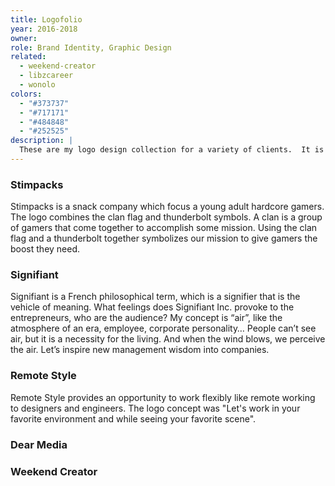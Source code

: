 ```yaml
---
title: Logofolio
year: 2016-2018
owner:
role: Brand Identity, Graphic Design
related:
  - weekend-creator
  - libzcareer
  - wonolo
colors:
  - "#373737"
  - "#717171"
  - "#484848"
  - "#252525"
description: |
  These are my logo design collection for a variety of clients.  It is always challenging and fun for me to express worldview of brands with typography, metaphor.
---
```


### Stimpacks

<work-media name="stimpacks.png" alt="Stimpacks Logo" />

Stimpacks is a snack company which focus a young adult hardcore gamers. The logo combines the clan flag and thunderbolt symbols. A clan is a group of gamers that come together to accomplish some mission. Using the clan flag and a thunderbolt together symbolizes our mission to give gamers the boost they need.

### Signifiant

<work-media name="signifiant.png" alt="Signifiant Logo" />

Signifiant is a French philosophical term, which is a signifier that is the vehicle of meaning. What feelings does Signifiant Inc. provoke to the entrepreneurs, who are the audience? My concept is “air”, like the atmosphere of an era, employee, corporate personality… People can’t see air, but it is a necessity for the living. And when the wind blows, we perceive the air. Let’s inspire new management wisdom into companies.

### Remote Style

<work-media name="remotestyle.png" alt="Remote Style Logo" />

Remote Style provides an opportunity to work flexibly like remote working to designers and engineers. The logo concept was "Let's work in your favorite environment and while seeing your favorite scene".

### Dear Media

<work-media name="dearmedia.png" alt="Dear Media Logo" />

### Weekend Creator

<work-media name="weekend.png" alt="Weekend Creator Logo" />
